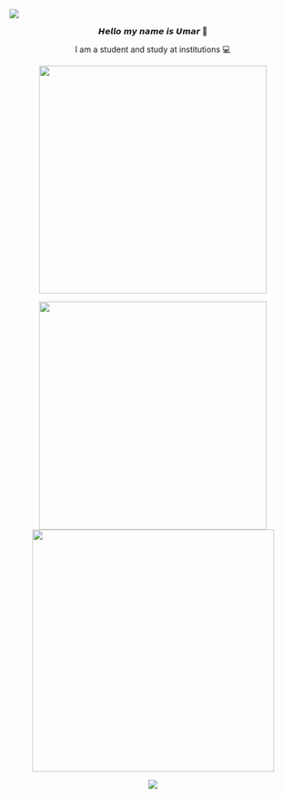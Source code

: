 
<a href="https://www.codewars.com/users/Cucumberchik/badges/large" align="center"> <img src="https://www.codewars.com/users/Cucumberchik/badges/large"/> </a>
<p align="center" > 𝙃𝙚𝙡𝙡𝙤 𝙢𝙮 𝙣𝙖𝙢𝙚 𝙞𝙨 𝙐𝙢𝙖𝙧 👋</p>
<p align="center"> I am a student and study at institutions 💻</p>

<p align="center">
<img src="https://i.imgur.com/mTZTw28.png" width="400"/>

</p>
<p align="center">
 <img src="https://github-readme-stats.vercel.app/api?username=Cucumberchik&show_icons=true&theme=dark&hide_border=true"" width="400"/>
 <img src="https://github-readme-streak-stats.herokuapp.com?user=Cucumberchik&theme=dark&hide_border=true" width="425"/>
  <p/>
<p align="center">
  <img src="https://capsule-render.vercel.app/api?type=waving&color=gradient&height=60&section=footer"/>
</p>
